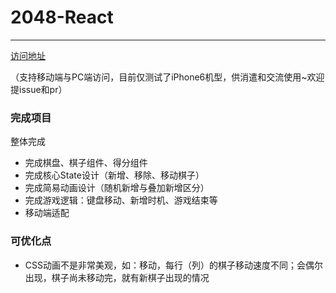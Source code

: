 # 2048-React
----------------------------------
[访问地址](https://hunkid.github.io/2048-React/) 


（支持移动端与PC端访问，目前仅测试了iPhone6机型，供消遣和交流使用~欢迎提issue和pr）


### 完成项目
整体完成

- 完成棋盘、棋子组件、得分组件
- 完成核心State设计（新增、移除、移动棋子）
- 完成简易动画设计（随机新增与叠加新增区分）
- 完成游戏逻辑：键盘移动、新增时机、游戏结束等
- 移动端适配

### 可优化点
- CSS动画不是非常美观，如：移动，每行（列）的棋子移动速度不同；会偶尔出现，棋子尚未移动完，就有新棋子出现的情况
